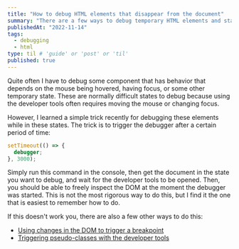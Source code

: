 ```yaml
---
title: "How to debug HTML elements that disappear from the document"
summary: "There are a few ways to debug temporary HTML elements and states, but there is a simple solution involving opening the debugger with a timeout."
publishedAt: "2022-11-14"
tags:
  - debugging
  - html
type: til # 'guide' or 'post' or 'til'
published: true
---
```


Quite often I have to debug some component that has behavior that depends on the mouse being hovered, having focus, or some other temporary state. These are normally difficult states to debug because using the developer tools often requires moving the mouse or changing focus.

However, I learned a simple trick recently for debugging these elements while in these states. The trick is to trigger the debugger after a certain period of time:

```js
setTimeout(() => {
  debugger;
}, 3000);
```

Simply run this command in the console, then get the document in the state you want to debug, and wait for the developer tools to be opened. Then, you should be able to freely inspect the DOM at the moment the debugger was started. This is not the most rigorous way to do this, but I find it the one that is easiest to remember how to do.

If this doesn't work you, there are also a few other ways to do this:

- [Using changes in the DOM to trigger a breakpoint](https://developer.chrome.com/docs/devtools/javascript/breakpoints/#dom)
- [Triggering pseudo-classes with the developer tools](https://umaar.com/dev-tips/43-trigger-pseudo-class/)
